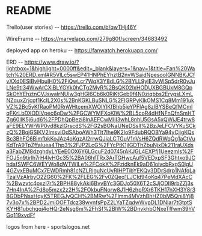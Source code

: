 # README

Trello(user stories) -- https://trello.com/b/qwTHj46Y

WireFrame -- https://marvelapp.com/279g80f/screen/34683492

deployed app on heroku -- https://fanwatch.herokuapp.com/

ERD -- https://www.draw.io/?lightbox=1&highlight=0000ff&edit=_blank&layers=1&nav=1&title=Fan%20Watch%20ERD.xml#R5VlLc5swEP41HNPhEYhztB2nvWSaidNpesooIGNNBKJCfvXXd0ESIBvHbuIH0%2FiQwLcr7WqX3Y8dLG%2BYLL9ylE3vWISp5drR0vJuLNe9tl34WwArCXiBLYGYk0hCTg2MyR%2BsQK02IxHODUXBGBUkM8GQpSkOhYEhztnCVJswalrNUIw3gHGI6Cb6k0RiKtGeb9f4N0ziqbbs2ErygsLXmLNZquxZrjcpf1KcIL2X0s%2BnKGKLBuSNLG%2FIGRPyKlkOMS1Cq8Mm191ukVZ%2Bc5yKfRaoPM0RnWHtcemXWOlYlKfBhb5jeYPFlAg8zlBYSBeQfMCmIqFKrLbDXODlVpec6qDw%2FGCWYMFXoKIW%2BL5coR4dHfNFnQfnSmHTZg60IlK5j6ud6%2FPDhQpBezi8lnAEFCwMIjI3whL8nhU5GsA5xQWiJE4trw8aFE9ELYWrWP0vd8kzlGrscdS%2FG2sBONaUNeDSsIl%2BzJeLFCVYKuSCkzQ%2BqjGSlKV2ImsviOdSAboAWh3Tlt7lhe9K2lo9FdubRQOBYa94yCjjgKQsBc3BhFC6BimfbkKoJAz4oKgzAl2rrwQJiaLCTGuV1nVsH6ZQdRWqQg1aCtVuKdTrA9TpZffaluea4Thp3%2FJP2LcG%2FYcPtK1jlGDThZbuNjxDk211raUXdsa3FabZM8dzghdyLYEeE0OX6Y6LGcuF2d0745rAKJGL4EXPfj1Ueezmls%2FFOJ5n9tirlh7rH4lyHGc35%2BA06hfTRx3ArTGHwcAuf5VEDxpSF3Ghtxo9JChdafSWFC6WEYWo8dWTWlLe%2FCokX%2FzidknEk9aD61oivcbRxgS0lgU4GZvxEBuMCx7EWDRmh81cNZLRlguNcUyRIHPTibYEKQv3DDrSdrp1NAfqLaTzalVzAlrbyO2ZG60%2FK%2FLEG%2Fv0ZQeq1LJCId94oKq47PeMdXAcC%2Bwzvtc4pxzI7r%2BPH88ykAki6BvvBYc3GDJo50X6T2cSJjODII9rbZZj3s7Hn4InA%2Fd8o5mzx2z2H%2FOkbuFNorw8J1H6zhpRXr6TKH17nXH3Y8r38GDbPNsxHqyK5TREGJyQCH%2BMRw%2Flmm4MVzhBhHZ0bM5Qni8Yj87v3o7x%2BPD2JmjOOFTdcz38wvnfsPpZ2LYaTZqdwWvpDL1DNIar7tGtptSKYH81ubchqqj4oHQr2eNsg6m%2FhSf%2BlW%2BDnvkhbONxeTffwm39hVGq119xvdFf

logos from here - sportslogos.net
